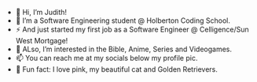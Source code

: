 - 👋 Hi, I’m Judith!
- 🌱 I’m a Software Engineering student @ Holberton Coding School.
- ⚡ And just started my first job as a Software Engineer @ Celligence/Sun West Mortgage!
- 👀 ALso, I’m interested in the Bible, Anime, Series and Videogames.
- 📫 You can reach me at my socials below my profile pic.
- 💞️ Fun fact: I love pink, my beautiful cat and Golden Retrievers.

<!---
judiihh/judiihh is a ✨ special ✨ repository because its `README.md` (this file) appears on your GitHub profile.
You can click the Preview link to take a look at your changes.
--->
